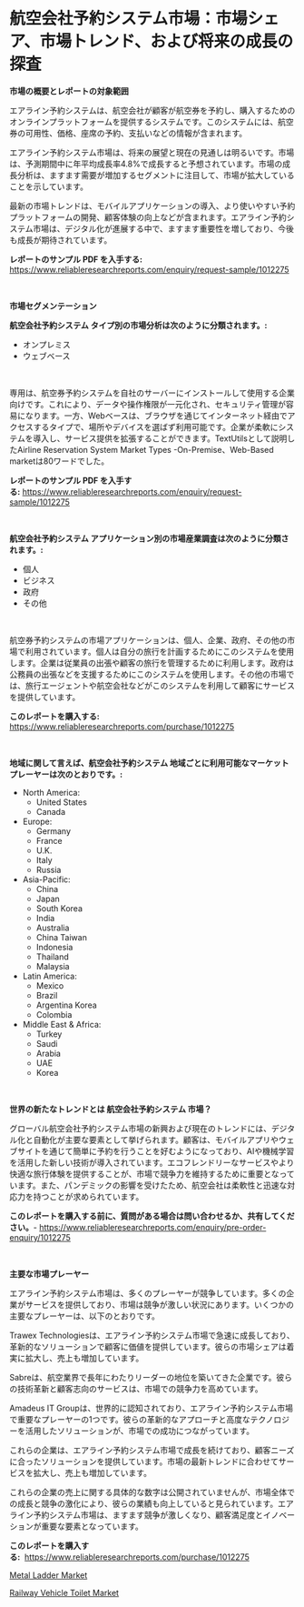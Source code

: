 <p><h1>航空会社予約システム市場：市場シェア、市場トレンド、および将来の成長の探査</h1></p><p><strong>市場の概要とレポートの対象範囲</strong></p>
<p><p>エアライン予約システムは、航空会社が顧客が航空券を予約し、購入するためのオンラインプラットフォームを提供するシステムです。このシステムには、航空券の可用性、価格、座席の予約、支払いなどの情報が含まれます。</p><p>エアライン予約システム市場は、将来の展望と現在の見通しは明るいです。市場は、予測期間中に年平均成長率4.8%で成長すると予想されています。市場の成長分析は、ますます需要が増加するセグメントに注目して、市場が拡大していることを示しています。</p><p>最新の市場トレンドは、モバイルアプリケーションの導入、より使いやすい予約プラットフォームの開発、顧客体験の向上などが含まれます。エアライン予約システム市場は、デジタル化が進展する中で、ますます重要性を増しており、今後も成長が期待されています。</p></p>
<p><strong>レポートのサンプル PDF を入手する:</strong> <a href="https://www.reliableresearchreports.com/enquiry/request-sample/1012275">https://www.reliableresearchreports.com/enquiry/request-sample/1012275</a></p>
<p>&nbsp;</p>
<p><strong>市場セグメンテーション</strong></p>
<p><strong>航空会社予約システム タイプ別の市場分析は次のように分類されます。:</strong></p>
<p><ul><li>オンプレミス</li><li>ウェブベース</li></ul></p>
<p>&nbsp;</p>
<p><p>専用は、航空券予約システムを自社のサーバーにインストールして使用する企業向けです。これにより、データや操作権限が一元化され、セキュリティ管理が容易になります。一方、Webベースは、ブラウザを通じてインターネット経由でアクセスするタイプで、場所やデバイスを選ばず利用可能です。企業が柔軟にシステムを導入し、サービス提供を拡張することができます。TextUtilsとして説明したAirline Reservation System Market Types -On-Premise、Web-Based marketは80ワードでした。</p></p>
<p><strong>レポートのサンプル PDF を入手する:</strong>&nbsp;<a href="https://www.reliableresearchreports.com/enquiry/request-sample/1012275">https://www.reliableresearchreports.com/enquiry/request-sample/1012275</a></p>
<p>&nbsp;</p>
<p><strong> 航空会社予約システム アプリケーション別の市場産業調査は次のように分類されます。:</strong></p>
<p><ul><li>個人</li><li>ビジネス</li><li>政府</li><li>その他</li></ul></p>
<p>&nbsp;</p>
<p><p>航空券予約システムの市場アプリケーションは、個人、企業、政府、その他の市場で利用されています。個人は自分の旅行を計画するためにこのシステムを使用します。企業は従業員の出張や顧客の旅行を管理するために利用します。政府は公務員の出張などを支援するためにこのシステムを使用します。その他の市場では、旅行エージェントや航空会社などがこのシステムを利用して顧客にサービスを提供しています。</p></p>
<p><strong>このレポートを購入する:</strong>&nbsp; <a href="https://www.reliableresearchreports.com/purchase/1012275">https://www.reliableresearchreports.com/purchase/1012275</a></p>
<p>&nbsp;</p>
<p><strong>地域に関して言えば、航空会社予約システム 地域ごとに利用可能なマーケットプレーヤーは次のとおりです。:</strong></p>
<p><ul>
    <li>
        North America:
        <ul>
            <li>United States</li>
            <li>Canada</li>
        </ul>
    </li>
    <li>
        Europe:
        <ul>
            <li>Germany</li>
            <li>France</li>
            <li>U.K.</li>
            <li>Italy</li>
            <li>Russia</li>
        </ul>
    </li>
    <li>
        Asia-Pacific:
        <ul>
            <li>China</li>
            <li>Japan</li>
            <li>South Korea</li>
            <li>India</li>
            <li>Australia</li>
            <li>China Taiwan</li>
            <li>Indonesia</li>
            <li>Thailand</li>
            <li>Malaysia</li>
        </ul>
    </li>
    <li>
        Latin America:
        <ul>
            <li>Mexico</li>
            <li>Brazil</li>
            <li>Argentina Korea</li>
            <li>Colombia</li>
        </ul>
    </li>
    <li>
        Middle East & Africa:
        <ul>
            <li>Turkey</li>
            <li>Saudi</li>
            <li>Arabia</li>
            <li>UAE</li>
            <li>Korea</li>
        </ul>
    </li>
    </ul></p>
<p>&nbsp;</p>
<p><strong>世界の新たなトレンドとは 航空会社予約システム 市場？</strong></p>
<p><p>グローバル航空会社予約システム市場の新興および現在のトレンドには、デジタル化と自動化が主要な要素として挙げられます。顧客は、モバイルアプリやウェブサイトを通じて簡単に予約を行うことを好むようになっており、AIや機械学習を活用した新しい技術が導入されています。エコフレンドリーなサービスやより快適な旅行体験を提供することが、市場で競争力を維持するために重要となっています。また、パンデミックの影響を受けたため、航空会社は柔軟性と迅速な対応力を持つことが求められています。</p></p>
<p><strong>このレポートを購入する前に、質問がある場合は問い合わせるか、共有してください。</strong>- <a href="https://www.reliableresearchreports.com/enquiry/pre-order-enquiry/1012275">https://www.reliableresearchreports.com/enquiry/pre-order-enquiry/1012275</a></p>
<p>&nbsp;</p>
<p><strong>主要な市場プレーヤー</strong></p>
<p><p>エアライン予約システム市場は、多くのプレーヤーが競争しています。多くの企業がサービスを提供しており、市場は競争が激しい状況にあります。いくつかの主要なプレーヤーは、以下のとおりです。</p><p>Trawex Technologiesは、エアライン予約システム市場で急速に成長しており、革新的なソリューションで顧客に価値を提供しています。彼らの市場シェアは着実に拡大し、売上も増加しています。</p><p>Sabreは、航空業界で長年にわたりリーダーの地位を築いてきた企業です。彼らの技術革新と顧客志向のサービスは、市場での競争力を高めています。</p><p>Amadeus IT Groupは、世界的に認知されており、エアライン予約システム市場で重要なプレーヤーの1つです。彼らの革新的なアプローチと高度なテクノロジーを活用したソリューションが、市場での成功につながっています。</p><p>これらの企業は、エアライン予約システム市場で成長を続けており、顧客ニーズに合ったソリューションを提供しています。市場の最新トレンドに合わせてサービスを拡大し、売上も増加しています。</p><p>これらの企業の売上に関する具体的な数字は公開されていませんが、市場全体での成長と競争の激化により、彼らの業績も向上していると見られています。エアライン予約システム市場は、ますます競争が激しくなり、顧客満足度とイノベーションが重要な要素となっています。</p></p>
<p><strong>このレポートを購入する:</strong>&nbsp;&nbsp;<a href="https://www.reliableresearchreports.com/purchase/1012275">https://www.reliableresearchreports.com/purchase/1012275</a></p>
<p><p><a href="https://github.com/ruddyyedelwadw/Market-Research-Report-List-1/blob/main/metal-ladder-market.md">Metal Ladder Market</a></p><p><a href="https://chivalrous-flock-a86.notion.site/Railway-Vehicle-Toilet-Market-Size-2024-2031-Global-Industrial-Analysis-Key-Geographical-Regions--9203bd1efa4b4e0da0c7fbf5180b26b6">Railway Vehicle Toilet Market</a></p></p>